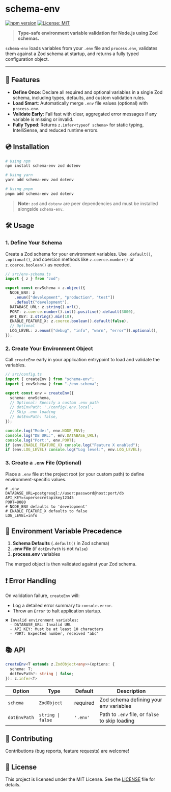 # schema-env

[![npm version](https://badge.fury.io/js/schema-env.svg)](https://badge.fury.io/js/schema-env)
[![License: MIT](https://img.shields.io/badge/License-MIT-yellow.svg)](https://opensource.org/licenses/MIT)

> **Type-safe environment variable validation for Node.js using Zod schemas.**

`schema-env` loads variables from your `.env` file and `process.env`, validates them against a Zod schema at startup, and returns a fully typed configuration object.

---

## 🚀 Features

- **Define Once**: Declare all required and optional variables in a single Zod schema, including types, defaults, and custom validation rules.
- **Load Smart**: Automatically merge `.env` file values (optional) with `process.env`.
- **Validate Early**: Fail fast with clear, aggregated error messages if any variable is missing or invalid.
- **Fully Typed**: Returns `z.infer<typeof schema>` for static typing, IntelliSense, and reduced runtime errors.

## 💿 Installation

```bash
# Using npm
npm install schema-env zod dotenv

# Using yarn
yarn add schema-env zod dotenv

# Using pnpm
pnpm add schema-env zod dotenv
```

> **Note:** `zod` and `dotenv` are peer dependencies and must be installed alongside `schema-env`.

## 🛠️ Usage

### 1. Define Your Schema

Create a Zod schema for your environment variables. Use `.default()`, `.optional()`, and coercion methods like `z.coerce.number()` or `z.coerce.boolean()` as needed.

```ts
// src/env-schema.ts
import { z } from "zod";

export const envSchema = z.object({
  NODE_ENV: z
    .enum(["development", "production", "test"])
    .default("development"),
  DATABASE_URL: z.string().url(),
  PORT: z.coerce.number().int().positive().default(3000),
  API_KEY: z.string().min(10),
  ENABLE_FEATURE_X: z.coerce.boolean().default(false),
  // Optional
  LOG_LEVEL: z.enum(["debug", "info", "warn", "error"]).optional(),
});
```

### 2. Create Your Environment Object

Call `createEnv` early in your application entrypoint to load and validate the variables.

```ts
// src/config.ts
import { createEnv } from "schema-env";
import { envSchema } from "./env-schema";

export const env = createEnv({
  schema: envSchema,
  // Optional: Specify a custom .env path
  // dotEnvPath: './config/.env.local',
  // Skip .env loading
  // dotEnvPath: false,
});

console.log("Mode:", env.NODE_ENV);
console.log("DB URL:", env.DATABASE_URL);
console.log("Port:", env.PORT);
if (env.ENABLE_FEATURE_X) console.log("Feature X enabled");
if (env.LOG_LEVEL) console.log("Log level:", env.LOG_LEVEL);
```

### 3. Create a `.env` File (Optional)

Place a `.env` file at the project root (or your custom path) to define environment-specific values.

```dotenv
# .env
DATABASE_URL=postgresql://user:password@host:port/db
API_KEY=supersecretapikey12345
PORT=8080
# NODE_ENV defaults to 'development'
# ENABLE_FEATURE_X defaults to false
LOG_LEVEL=info
```

## 🔄 Environment Variable Precedence

1. **Schema Defaults** (`.default()` in Zod schema)
2. **.env File** (if `dotEnvPath` is not `false`)
3. **process.env** variables

The merged object is then validated against your Zod schema.

## ❗ Error Handling

On validation failure, `createEnv` will:

- Log a detailed error summary to `console.error`.
- Throw an `Error` to halt application startup.

```
❌ Invalid environment variables:
  - DATABASE_URL: Invalid URL
  - API_KEY: Must be at least 10 characters
  - PORT: Expected number, received "abc"
```

## 📚 API

```ts
createEnv<T extends z.ZodObject<any>>(options: {
  schema: T;
  dotEnvPath?: string | false;
}): z.infer<T>
```

| Option       | Type              | Default  | Description                                     |
| ------------ | ----------------- | -------- | ----------------------------------------------- |
| `schema`     | `ZodObject`       | required | Zod schema defining your env variables          |
| `dotEnvPath` | `string \| false` | `'.env'` | Path to `.env` file, or `false` to skip loading |

## 🤝 Contributing

Contributions (bug reports, feature requests) are welcome!

## 📄 License

This project is licensed under the MIT License. See the [LICENSE](LICENSE) file for details.
